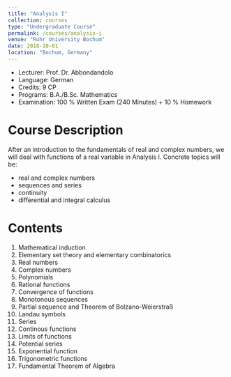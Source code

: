 ```yaml
---
title: "Analysis I"
collection: courses
type: "Undergraduate Course"
permalink: /courses/analysis-i
venue: "Ruhr University Bochum"
date: 2018-10-01
location: "Bochum, Germany"
---
```


* Lecturer: Prof. Dr. Abbondandolo
* Language: German
* Credits: 9 CP
* Programs: B.A./B.Sc. Mathematics
* Examination: 100 % Written Exam (240 Minutes) + 10 % Homework

Course Description
======

After an introduction to the fundamentals of real and complex numbers, we will deal with functions of a real variable in Analysis I.
Concrete topics will be:

* real and complex numbers
* sequences and series
* continuity
* differential and integral calculus


Contents
======

1. Mathematical induction
2. Elementary set theory and elementary combinatorics
3. Real numbers
4. Complex numbers
5. Polynomials
6. Rational functions
7. Convergence of functions
8. Monotonous sequences
9. Partial sequence and Theorem of Bolzano-Weierstraß
10. Landau symbols
11. Series
12. Continous functions
13. Limits of functions
14. Potential series
15. Exponential function
16. Trigonometric functions
17. Fundamental Theorem of Algebra
